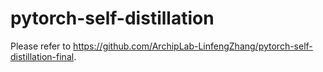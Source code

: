 # pytorch-self-distillation
Please refer to https://github.com/ArchipLab-LinfengZhang/pytorch-self-distillation-final.
